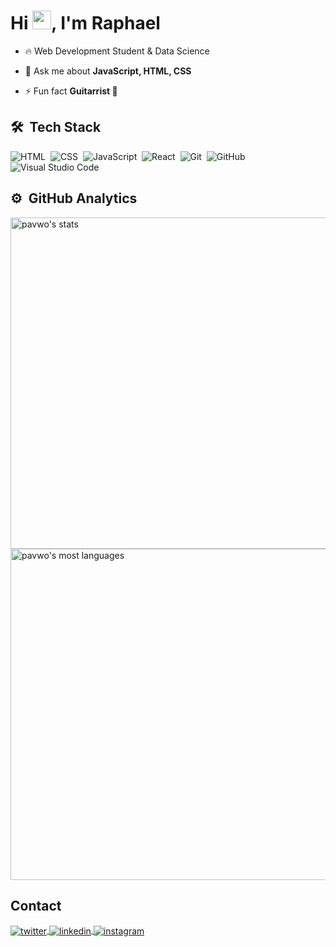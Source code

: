 <h1 align="left">Hi <img src="https://raw.githubusercontent.com/kaueMarques/kaueMarques/master/hi.gif" height="30px">, I'm Raphael</h1>

- 🔥 Web Development Student & Data Science 

- 💬 Ask me about **JavaScript, HTML, CSS**

- ⚡ Fun fact **Guitarrist 🎸**

## 🛠 &nbsp;Tech Stack

![HTML](https://img.shields.io/badge/-HTML-05122A?style=flat&logo=HTML5)&nbsp;
![CSS](https://img.shields.io/badge/-CSS-05122A?style=flat&logo=CSS3&logoColor=1572B6)&nbsp;
![JavaScript](https://img.shields.io/badge/-JavaScript-05122A?style=flat&logo=javascript)&nbsp;
![React](https://img.shields.io/badge/-React-05122A?style=flat&logo=react)&nbsp;
![Git](https://img.shields.io/badge/-Git-05122A?style=flat&logo=git)&nbsp;
![GitHub](https://img.shields.io/badge/-GitHub-05122A?style=flat&logo=github)&nbsp;
![Visual Studio Code](https://img.shields.io/badge/-Visual%20Studio%20Code-05122A?style=flat&logo=visual-studio-code&logoColor=007ACC)&nbsp;

## ⚙️ &nbsp;GitHub Analytics

<p align="left">
<img width="530em" src="https://github-readme-stats.vercel.app/api?username=pavwos&show_icons=true&theme=github_dark_dimmed" alt="pavwo's stats"/>
<img width="530em" src="https://github-readme-stats.vercel.app/api/top-langs/?username=pavwos&layout=compact&theme=github_dark_dimmed" alt="pavwo's most languages"/>
</p>

## Contact

<a href="https://x.com/pavwos" target="_blank">
  <img align="center" src="https://img.shields.io/badge/-pavwos-05122A?style=flat&logo=twitter" alt="twitter"/>  
</a>
<a href="https://www.linkedin.com/in/raphael-pavanelli-1a3a712b3/" target="_blank">
  <img align="center" src="https://img.shields.io/badge/-raphael-pavanelli-05122A?style=flat&logo=linkedin" alt="linkedin"/>
</a>
<a href="https://instagram.com/pawvos" target="_blank">
 <img align="center" src="https://img.shields.io/badge/-pawvos-05122A?style=flat&logo=instagram" alt="instagram"/>
</a>
